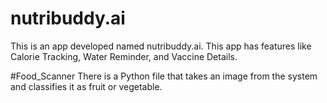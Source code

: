# nutribuddy.ai
This is an app developed named nutribuddy.ai. This app has features like Calorie Tracking, Water Reminder, and Vaccine Details.

#Food_Scanner
There is a Python file that takes an image from the system and classifies it as fruit or vegetable.


